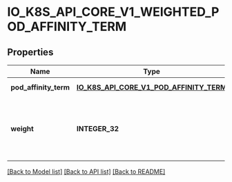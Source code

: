 # IO_K8S_API_CORE_V1_WEIGHTED_POD_AFFINITY_TERM

## Properties
Name | Type | Description | Notes
------------ | ------------- | ------------- | -------------
**pod_affinity_term** | [**IO_K8S_API_CORE_V1_POD_AFFINITY_TERM**](io.k8s.api.core.v1.PodAffinityTerm.md) |  | [default to null]
**weight** | **INTEGER_32** | weight associated with matching the corresponding podAffinityTerm, in the range 1-100. | [default to null]

[[Back to Model list]](../README.md#documentation-for-models) [[Back to API list]](../README.md#documentation-for-api-endpoints) [[Back to README]](../README.md)


